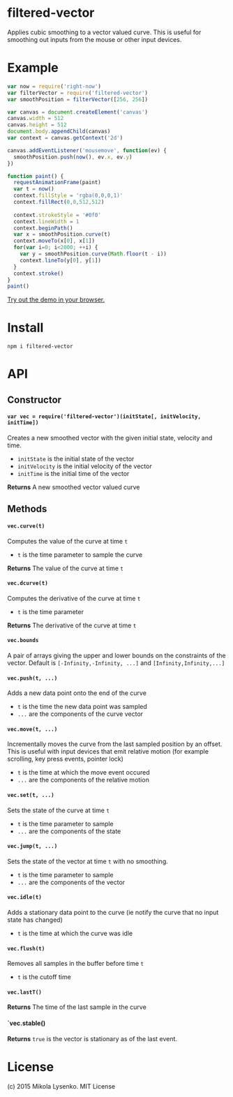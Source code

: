 filtered-vector
===============
Applies cubic smoothing to a vector valued curve.  This is useful for smoothing out inputs from the mouse or other input devices.

# Example

```javascript
var now = require('right-now')
var filterVector = require('filtered-vector')
var smoothPosition = filterVector([256, 256])

var canvas = document.createElement('canvas')
canvas.width = 512
canvas.height = 512
document.body.appendChild(canvas)
var context = canvas.getContext('2d')

canvas.addEventListener('mousemove', function(ev) {
  smoothPosition.push(now(), ev.x, ev.y)
})

function paint() {
  requestAnimationFrame(paint)
  var t = now()
  context.fillStyle = 'rgba(0,0,0,1)'
  context.fillRect(0,0,512,512)
  
  context.strokeStyle = '#0f0'
  context.lineWidth = 1
  context.beginPath()
  var x = smoothPosition.curve(t)
  context.moveTo(x[0], x[1])
  for(var i=0; i<2000; ++i) {
    var y = smoothPosition.curve(Math.floor(t - i))
    context.lineTo(y[0], y[1])
  }
  context.stroke()
}
paint()
```

[Try out the demo in your browser.](https://mikolalysenko.github.io/filtered-vector)

# Install

```
npm i filtered-vector
```

# API

## Constructor

#### `var vec = require('filtered-vector')(initState[, initVelocity, initTime])`
Creates a new smoothed vector with the given initial state, velocity and time.

* `initState` is the initial state of the vector
* `initVelocity` is the initial velocity of the vector
* `initTime` is the initial time of the vector

**Returns** A new smoothed vector valued curve

## Methods

#### `vec.curve(t)`
Computes the value of the curve at time `t`

* `t` is the time parameter to sample the curve

**Returns** The value of the curve at time `t`

#### `vec.dcurve(t)`
Computes the derivative of the curve at time `t`

* `t` is the time parameter

**Returns** The derivative of the curve at time `t`

#### `vec.bounds`
A pair of arrays giving the upper and lower bounds on the constraints of the vector.  Default is `[-Infinity,-Infinity, ...]` and `[Infinity,Infinity,...]`

#### `vec.push(t, ...)`
Adds a new data point onto the end of the curve

* `t` is the time the new data point was sampled
* `...` are the components of the curve vector

#### `vec.move(t, ...)`
Incrementally moves the curve from the last sampled position by an offset.  This is useful with input devices that emit relative motion (for example scrolling, key press events, pointer lock)

* `t` is the time at which the move event occured
* `...` are the components of the relative motion

#### `vec.set(t, ...)`
Sets the state of the curve at time `t`

* `t` is the time parameter to sample
* `...` are the components of the state

#### `vec.jump(t, ...)`
Sets the state of the vector at time `t` with no smoothing.

* `t` is the time parameter to sample
* `...` are the components of the vector

#### `vec.idle(t)`
Adds a stationary data point to the curve (ie notify the curve that no input state has changed)

* `t` is the time at which the curve was idle

#### `vec.flush(t)`
Removes all samples in the buffer before time `t`

* `t` is the cutoff time

#### `vec.lastT()`

**Returns** The time of the last sample in the curve

#### `vec.stable()

**Returns** `true` is the vector is stationary as of the last event.

# License
(c) 2015 Mikola Lysenko.  MIT License